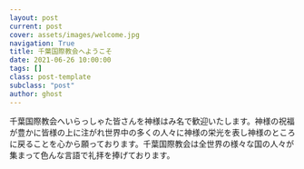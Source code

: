 ```yaml
---
layout: post
current: post
cover: assets/images/welcome.jpg
navigation: True
title: 千葉国際教会へようこそ
date: 2021-06-26 10:00:00
tags: []
class: post-template
subclass: "post"
author: ghost
---
```


千葉国際教会へいらっしゃた皆さんを神様はみ名で歓迎いたします。神様の祝福が豊かに皆様の上に注がれ世界中の多くの人々に神様の栄光を表し神様のところに戻ることを心から願っております。千葉国際教会は全世界の様々な国の人々が集まって色んな言語で礼拝を捧げております。
